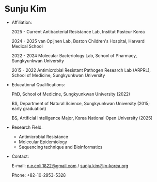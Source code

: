 Sunju Kim
=========

* Affiliation:

    2025 - Current  Antibacterial Resistance Lab, Institut Pasteur Korea

    2024 - 2025     van Opijnen Lab, Boston Children's Hospital, Harvard Medical School

    2022 - 2024     Molecular Bacteriology Lab, School of Pharmacy, Sungkyunkwan University

    2015 - 2022     Antimicrobial Resistant Pathogen Research Lab (ARPRL), School of Medicine, Sungkyunkwan University

* Educational Qualifications:

    PhD, School of Medicine, Sungkyunkwan University (2022)

    BS, Department of Natural Science, Sungkyunkwan University (2015; early graduation)
    
    BS, Artificial Intelligence Major, Korea National Open University (2025)
    
* Research Field:

    - Antimicrobial Resistance
    - Molecular Epidemiology
    - Sequencing technique and Bioinformatics
        
* Contact:

    E-mail: n.e.coli.1822@gmail.com / sunju.kim@ip-korea.org
    
    Phone: +82-10-2953-5328

<!---
necoli1822/necoli1822 is a ✨ special ✨ repository because its `README.md` (this file) appears on your GitHub profile.
You can click the Preview link to take a look at your changes.
--->

